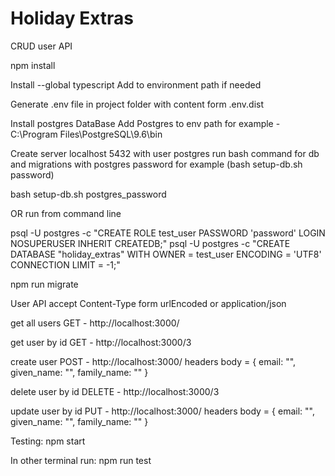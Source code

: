 # Holiday Extras
CRUD user API

npm install

Install --global typescript
Add to environment path if needed

Generate .env file in project folder with content form .env.dist

Install postgres DataBase
Add Postgres to env path for example - C:\Program Files\PostgreSQL\9.6\bin

Create server localhost 5432 with user postgres
run bash command for db and migrations with postgres password for example (bash setup-db.sh password)

bash setup-db.sh postgres_password

OR run from command line

psql -U postgres -c "CREATE ROLE test_user PASSWORD 'password' LOGIN NOSUPERUSER INHERIT CREATEDB;"
psql -U postgres -c "CREATE DATABASE \"holiday_extras\" WITH OWNER = test_user ENCODING = 'UTF8' CONNECTION LIMIT = -1;"

npm run migrate

User API accept Content-Type form urlEncoded or application/json

get all users
GET - http://localhost:3000/

get user by id
GET - http://localhost:3000/3

create user
POST - http://localhost:3000/
headers body = { email: "", given_name: "", family_name: "" }

delete user by id
DELETE - http://localhost:3000/3

update user by id
PUT - http://localhost:3000/
headers body = { email: "", given_name: "", family_name: "" }

Testing:
npm start

In other terminal run:
npm run test